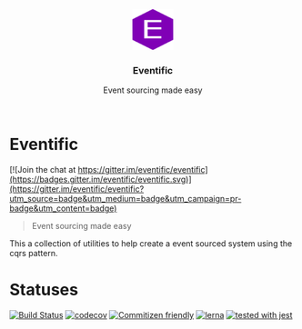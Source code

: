 <p align="center">
  <a href="https://eventific.github.io/eventific">
    <img src="docs/assets/eventific-logo.svg" alt="" width=72 height=72>
  </a>

  <h3 align="center">Eventific</h3>

  <p align="center">
    Event sourcing made easy
  </p>
</p>

<br>

# Eventific

[![Join the chat at https://gitter.im/eventific/eventific](https://badges.gitter.im/eventific/eventific.svg)](https://gitter.im/eventific/eventific?utm_source=badge&utm_medium=badge&utm_campaign=pr-badge&utm_content=badge)

> Event sourcing made easy

This a collection of utilities to help create a event sourced system using the cqrs pattern.

# Statuses
[![Build Status](https://travis-ci.org/eventific/eventific.svg?branch=master)](https://travis-ci.org/eventific/eventific) [![codecov](https://codecov.io/gh/eventific/eventific/branch/master/graph/badge.svg)](https://codecov.io/gh/eventific/eventific) [![Commitizen friendly](https://img.shields.io/badge/commitizen-friendly-brightgreen.svg)](http://commitizen.github.io/cz-cli/) [![lerna](https://img.shields.io/badge/maintained%20with-lerna-cc00ff.svg)](https://lernajs.io/) [![tested with jest](https://img.shields.io/badge/tested_with-jest-99424f.svg)](https://github.com/facebook/jest)
